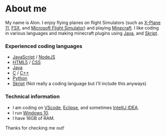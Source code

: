 # About me
My name is Alon.
I enjoy flying planes on flight Simulators (such as [X-Plane 11](https://www.x-plane.com/), [FSX](https://store.steampowered.com/app/314160/Microsoft_Flight_Simulator_X_Steam_Edition/), and [Microsoft Flight Simulator](https://www.flightsimulator.com/)) and playing [Minecraft](https://minecraft.net).
I like coding in various languages and making minecraft plugins using [Java](https://www.oracle.com/java/), and [Skript](https://dev.bukkit.org/projects/skript).

### Experienced coding languages
- [JavaScript](https://www.javascript.com/) / [NodeJS](https://nodejs.org/)
- [HTML5](https://en.wikipedia.org/wiki/HTML5) / [CSS](https://en.wikipedia.org/wiki/CSS)
- [Java](https://www.oracle.com/java/)
- [C](https://en.wikipedia.org/wiki/C_(programming_language)) / [C++](https://en.wikipedia.org/wiki/C%2B%2B)
- [Python](https://www.python.org/)
- [Skript](https://dev.bukkit.org/projects/skript) (Not really a coding language but I'll include this anyways)

### Technical information
- I am coding on [VScode](https://code.visualstudio.com/), [Eclipse](https://www.eclipse.org/), and sometimes [IntelliJ IDEA](https://www.jetbrains.com/idea/).
- I run [Windows 10](https://www.microsoft.com/he-il/software-download/windows10).
- I have 16GB of RAM.

Thanks for checking me out!
